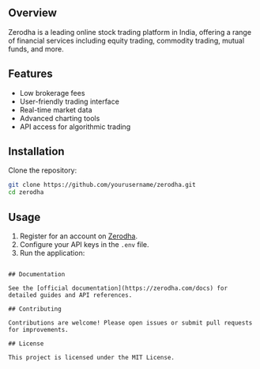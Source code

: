 ## Overview

Zerodha is a leading online stock trading platform in India, offering a range of financial services including equity trading, commodity trading, mutual funds, and more.

## Features

- Low brokerage fees
- User-friendly trading interface
- Real-time market data
- Advanced charting tools
- API access for algorithmic trading

## Installation

Clone the repository:

```bash
git clone https://github.com/yourusername/zerodha.git
cd zerodha
```

## Usage

1. Register for an account on [Zerodha](https://zerodha.com).
2. Configure your API keys in the `.env` file.
3. Run the application:

```

## Documentation

See the [official documentation](https://zerodha.com/docs) for detailed guides and API references.

## Contributing

Contributions are welcome! Please open issues or submit pull requests for improvements.

## License

This project is licensed under the MIT License.
 
 
